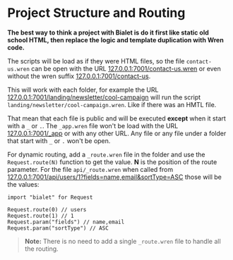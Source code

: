 # Project Structure and Routing

**The best way to think a project with Bialet is do it first like static old school HTML,
then replace the logic and template duplication with Wren code.**

The scripts will be load as if they were HTML files, so the file `contact-us.wren` can be open with the URL [127.0.0.1:7001/contact-us.wren](http://127.0.0.1:7001/contact-us.wren) or even without the wren suffix [127.0.0.1:7001/contact-us](http://127.0.0.1:7001/contact-us).

This will work with each folder, for example the URL [127.0.0.1:7001/landing/newsletter/cool-campaign](http://127.0.0.1:7001/landing/newsletter/cool-campaign) will run the script `landing/newsletter/cool-campaign.wren`. Like if there was an HMTL file.

That mean that each file is public and will be executed **except** when it start with a `_` or `.`. The `_app.wren` file won't be load with the URL [127.0.0.1:7001/_app](http://127.0.0.1:7001/_app) or with any other URL. Any file or any file under a folder that start with `_` or `.` won't be open.

For dynamic routing, add a `_route.wren` file in the folder and use the `Request.route(N)` function to get the value. **N** is the position of the route parameter. For the file `api/_route.wren` when called from [127.0.0.1:7001/api/users/1?fields=name,email&sortType=ASC](http://127.0.0.1:7001/api/users/1?fields=name,email&sortType=ASC) those will be the values:

```wren
import "bialet" for Request

Request.route(0) // users
Request.route(1) // 1
Request.param("fields") // name,email
Request.param("sortType") // ASC
```

> **Note:** There is no need to add a single `_route.wren` file to handle all the routing.


